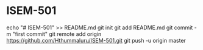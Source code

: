 # ISEM-501
echo "# ISEM-501" >> README.md
git init
git add README.md
git commit -m "first commit"
git remote add origin https://github.com/Hthummaluru/ISEM-501.git
git push -u origin master

